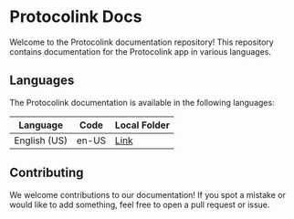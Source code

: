 # Protocolink Docs

Welcome to the Protocolink documentation repository! This repository contains documentation for the Protocolink app in various languages.

## Languages

The Protocolink documentation is available in the following languages:

| Language     | Code  | Local Folder    |
| ------------ | ----- | --------------- |
| English (US) | en-US | [Link](./en-US) |

## Contributing

We welcome contributions to our documentation! If you spot a mistake or would like to add something, feel free to open a pull request or issue.
